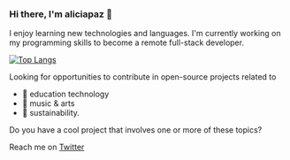 ### Hi there, I'm aliciapaz 👋

I enjoy learning new technologies and languages.
I'm currently working on my programming skills to become a remote full-stack developer.

[![Top Langs](https://github-readme-stats.vercel.app/api/top-langs/?username=anuraghazra)](https://github.com/anuraghazra/github-readme-stats)

Looking for opportunities to contribute in open-source projects related to 
- 🔭 education technology
-  :musical_note: music & arts
-  :herb: sustainability. 

Do you have a cool project that involves one or more of these topics?

Reach me on [Twitter]( https://twitter.com/_alicia_paz)
